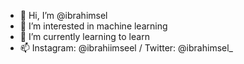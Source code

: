 - 👋 Hi, I’m @ibrahimsel
- 👀 I’m interested in machine learning
- 🌱 I’m currently learning to learn
- 📫 Instagram: @ibrahiimseel / Twitter: @ibrahimsel_
